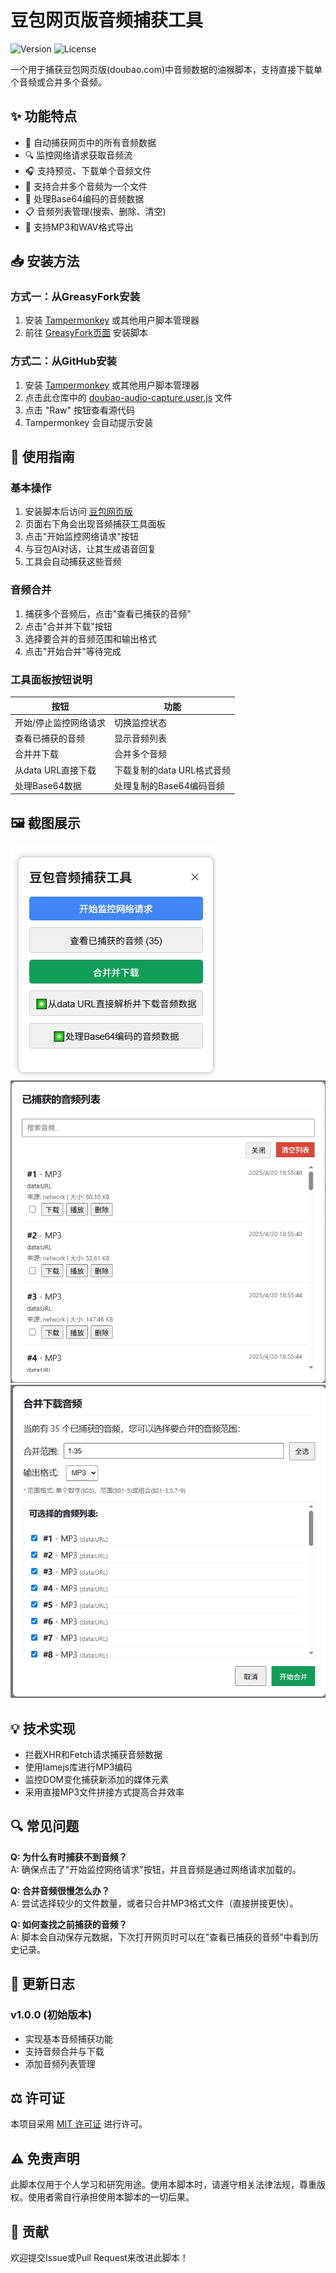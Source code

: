# 豆包网页版音频捕获工具

![Version](https://img.shields.io/github/v/release/cenglin123/doubao-audio-capturer?style=flat-square)
![License](https://img.shields.io/github/license/cenglin123/doubao-audio-capturer?style=flat-square)

一个用于捕获豆包网页版(doubao.com)中音频数据的油猴脚本，支持直接下载单个音频或合并多个音频。


## ✨ 功能特点

- 💾 自动捕获网页中的所有音频数据
- 🔍 监控网络请求获取音频流
- 🎧 支持预览、下载单个音频文件
- 🔄 支持合并多个音频为一个文件
- 🔢 处理Base64编码的音频数据
- 📋 音频列表管理(搜索、删除、清空)
- 💽 支持MP3和WAV格式导出

## 📥 安装方法

### 方式一：从GreasyFork安装

1. 安装 [Tampermonkey](https://www.tampermonkey.net/) 或其他用户脚本管理器
2. 前往 [GreasyFork页面](https://greasyfork.org/scripts/533430) 安装脚本

### 方式二：从GitHub安装

1. 安装 [Tampermonkey](https://www.tampermonkey.net/) 或其他用户脚本管理器
2. 点击此仓库中的 [doubao-audio-capture.user.js](./doubao-audio-capture.user.js) 文件
3. 点击 "Raw" 按钮查看源代码
4. Tampermonkey 会自动提示安装

## 🚀 使用指南

### 基本操作

1. 安装脚本后访问 [豆包网页版](https://www.doubao.com/)
2. 页面右下角会出现音频捕获工具面板
3. 点击"开始监控网络请求"按钮
4. 与豆包AI对话，让其生成语音回复
5. 工具会自动捕获这些音频

### 音频合并

1. 捕获多个音频后，点击"查看已捕获的音频"
2. 点击"合并并下载"按钮
3. 选择要合并的音频范围和输出格式
4. 点击"开始合并"等待完成

### 工具面板按钮说明

| 按钮 | 功能 |
|------|------|
| 开始/停止监控网络请求 | 切换监控状态 |
| 查看已捕获的音频 | 显示音频列表 |
| 合并并下载 | 合并多个音频 |
| 从data URL直接下载 | 下载复制的data URL格式音频 |
| 处理Base64数据 | 处理复制的Base64编码音频 |

## 🖼️ 截图展示

![工具面板](screenshots/panel.jpg)
![音频列表](screenshots/audio-list.jpg)
![合并选项](screenshots/merge-options.jpg)

## 💡 技术实现

- 拦截XHR和Fetch请求捕获音频数据
- 使用lamejs库进行MP3编码
- 监控DOM变化捕获新添加的媒体元素
- 采用直接MP3文件拼接方式提高合并效率

## 🔍 常见问题

**Q: 为什么有时捕获不到音频？**  
A: 确保点击了"开始监控网络请求"按钮，并且音频是通过网络请求加载的。

**Q: 合并音频很慢怎么办？**  
A: 尝试选择较少的文件数量，或者只合并MP3格式文件（直接拼接更快）。

**Q: 如何查找之前捕获的音频？**  
A: 脚本会自动保存元数据，下次打开网页时可以在"查看已捕获的音频"中看到历史记录。

## 📝 更新日志

### v1.0.0 (初始版本)
- 实现基本音频捕获功能
- 支持音频合并与下载
- 添加音频列表管理

## ⚖️ 许可证

本项目采用 [MIT 许可证](LICENSE) 进行许可。

## ⚠️ 免责声明

此脚本仅用于个人学习和研究用途。使用本脚本时，请遵守相关法律法规，尊重版权。使用者需自行承担使用本脚本的一切后果。

## 🤝 贡献

欢迎提交Issue或Pull Request来改进此脚本！
